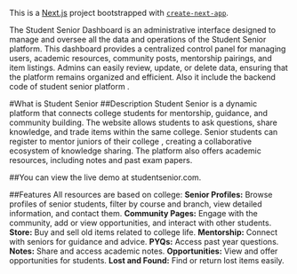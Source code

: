 This is a [Next.js](https://nextjs.org) project bootstrapped with [`create-next-app`](https://nextjs.org/docs/app/api-reference/cli/create-next-app).

The Student Senior Dashboard is an administrative interface designed to manage and oversee all the data and operations of the Student Senior platform. This dashboard provides a centralized control panel for managing users, academic resources, community posts, mentorship pairings, and item listings. Admins can easily review, update, or delete data, ensuring that the platform remains organized and efficient. Also it include the backend code of student senior platform .


#What is Student Senior 
##Description
Student Senior is a dynamic platform that connects college students for mentorship, guidance, and community building. The website allows students to ask questions, share knowledge, and trade items within the same college. Senior students can register to mentor juniors of their college , creating a collaborative ecosystem of knowledge sharing. The platform also offers academic resources, including notes and past exam papers.

##You can view the live demo at studentsenior.com.

##Features
All resources are based on college:
**Senior Profiles:** Browse profiles of senior students, filter by course and branch, view detailed information, and contact them.
**Community Pages:** Engage with the community, add or view opportunities, and interact with other students.
**Store:** Buy and sell old items related to college life.
**Mentorship:** Connect with seniors for guidance and advice.
**PYQs:** Access past year questions.
**Notes:** Share and access academic notes.
**Opportunities:** View and offer opportunities for students.
**Lost and Found:** Find or return lost items easily.
